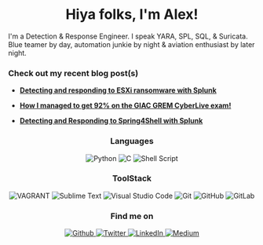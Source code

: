 <h1 align="center"> Hiya folks, I'm Alex! </h1> I'm a Detection & Response Engineer. I speak YARA, SPL, SQL, & Suricata. Blue teamer by day, automation junkie by night & aviation enthusiast by later night. <h3>Check out my recent blog post(s)</h3>
<ul>
  <li>
    <a href="https://subtlystoic.medium.com/detecting-and-responding-to-esxi-compromise-with-splunk-f33998ce7823">
      <b>Detecting and responding to ESXi ransomware with Splunk</b>
    </a>
</ul>
<ul>
  <li>
    <a href="https://medium.com/@subtlystoic/get-92-on-the-giac-grem-exam-ab9f0ffc20a3">
      <b>How I managed to get 92% on the GIAC GREM CyberLive exam!</b>
    </a>
</ul>
<ul>
  <li>
    <a href="https://subtlystoic.medium.com/detecting-and-responding-to-spring4shell-with-splunk-89ade99f35fb">
      <b>Detecting and Responding to Spring4Shell with Splunk</b>
    </a>
</ul>
<h3  align="center">Languages</h3>
<p align="center">
  <a target="_blank">
    <img alt="Python" src="https://img.shields.io/badge/Python-14354C?style=for-the-badge&logo=python&logoColor=white" />
  </a>
  <a target="_blank">
    <img alt="C" src="https://img.shields.io/badge/C-00599C?style=for-the-badge&logo=c&logoColor=white" />
  </a>
  <a target="_blank">
    <img alt="Shell Script" src="https://img.shields.io/badge/Shell_Script-121011?style=for-the-badge&logo=gnu-bash&logoColor=white" />
  </a>
</p>
<h3 align="center">ToolStack</h3>
<p align="center">
  <a target="_blank">
    <img alt="VAGRANT" src="https://img.shields.io/badge/vagrant-%231563FF.svg?style=for-the-badge&logo=vagrant&logoColor=white" />
  </a>
  <a target="_blank">
    <img alt="Sublime Text" src="https://img.shields.io/badge/sublime_text-%23575757.svg?style=for-the-badge&logo=sublime-text&logoColor=important" />
  </a>
  <a target="_blank">
    <img alt="Visual Studio Code" src="https://img.shields.io/badge/Visual%20Studio%20Code-%2312100E.svg?logo=visual-studio-code&style=for-the-badge&logoColor=blue" />
  </a>
  <a target="_blank">
    <img alt="Git" src="https://img.shields.io/badge/Git-%2312100E.svg?logo=git&style=for-the-badge" />
  </a>
  <a target="_blank">
    <img alt="GitHub" src="https://img.shields.io/badge/GitHub-black?logo=GitHub&style=for-the-badge" />
  </a>
  <a target="_blank">
    <img alt="GitLab" src="https://img.shields.io/badge/gitlab-%23181717.svg?style=for-the-badge&logo=gitlab&logoColor=white" />
  </a>
</p>
<h3 align="center">Find me on</h3>
<p align="center">
  <a href="https://github.com/west-wind" target="_blank">
    <img alt="Github" src="https://img.shields.io/badge/GitHub-%2312100E.svg?&style=for-the-badge&logo=Github&logoColor=white" />
  </a>
  <a href="https://twitter.com/Praetorian_GRD" target="_blank">
    <img alt="Twitter" src="https://img.shields.io/badge/twitter-%2312100E.svg?&style=for-the-badge&logo=twitter&logoColor=blue" />
  </a>
  <a href="https://www.linkedin.com/in/alexsean" target="_blank">
    <img alt="LinkedIn" src="https://img.shields.io/badge/linkedin-%2312100E.svg?&style=for-the-badge&logo=linkedin&logoColor=blue" />
  </a>
  <a href="https://medium.com/@subtlystoic" target="_blank">
    <img alt="Medium" src="https://img.shields.io/badge/medium-%2312100E.svg?&style=for-the-badge&logo=medium&logoColor=white" />
  </a>
  <br>
  <a </p>
